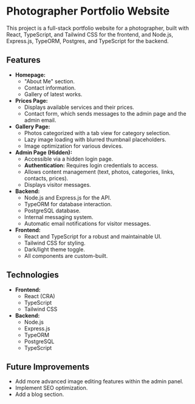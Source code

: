 # Photographer Portfolio Website

This project is a full-stack portfolio website for a photographer, built with React, TypeScript, and Tailwind CSS for the frontend, and Node.js, Express.js, TypeORM, Postgres, and TypeScript for the backend.

## Features

- **Homepage:**
  - "About Me" section.
  - Contact information.
  - Gallery of latest works.
- **Prices Page:**
  - Displays available services and their prices.
  - Contact form, which sends messages to the admin page and the admin email.
- **Gallery Page:**
  - Photos categorized with a tab view for category selection.
  - Lazy image loading with blurred thumbnail placeholders.
  - Image optimization for various devices.
- **Admin Page (Hidden):**
  - Accessible via a hidden login page.
  - **Authentication:** Requires login credentials to access.
  - Allows content management (text, photos, categories, links, contacts, prices).
  - Displays visitor messages.
- **Backend:**
  - Node.js and Express.js for the API.
  - TypeORM for database interaction.
  - PostgreSQL database.
  - Internal messaging system.
  - Automatic email notifications for visitor messages.
- **Frontend:**
  - React and TypeScript for a robust and maintainable UI.
  - Tailwind CSS for styling.
  - Dark/light theme toggle.
  - All components are custom-built.

## Technologies

- **Frontend:**
  - React (CRA)
  - TypeScript
  - Tailwind CSS
- **Backend:**
  - Node.js
  - Express.js
  - TypeORM
  - PostgreSQL
  - TypeScript

## Future Improvements

- Add more advanced image editing features within the admin panel.
- Implement SEO optimization.
- Add a blog section.